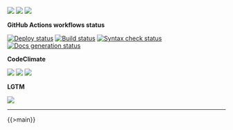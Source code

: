![](https://img.shields.io/github/package-json/v/kaskadi/push-api)
![](https://img.shields.io/badge/code--style-standard-blue)
![](https://img.shields.io/github/license/kaskadi/push-api?color=blue)

**GitHub Actions workflows status**

[![Deploy status](https://img.shields.io/github/workflow/status/kaskadi/push-api/deploy?label=deployed&logo=Amazon%20AWS)](https://github.com/kaskadi/push-api/actions?query=workflow%3Adeploy)
[![Build status](https://img.shields.io/github/workflow/status/kaskadi/push-api/build?label=build&logo=mocha)](https://github.com/kaskadi/push-api/actions?query=workflow%3Abuild)
[![Syntax check status](https://img.shields.io/github/workflow/status/kaskadi/push-api/syntax-check?label=syntax-check&logo=serverless)](https://github.com/kaskadi/push-api/actions?query=workflow%3Asyntax-check)
[![Docs generation status](https://img.shields.io/github/workflow/status/kaskadi/push-api/generate-docs?label=docs&logo=read-the-docs)](https://github.com/kaskadi/push-api/actions?query=workflow%3Agenerate-docs)

**CodeClimate**

[![](https://img.shields.io/codeclimate/maintainability/kaskadi/push-api?label=maintainability&logo=Code%20Climate)](https://codeclimate.com/github/kaskadi/push-api)
[![](https://img.shields.io/codeclimate/tech-debt/kaskadi/push-api?label=technical%20debt&logo=Code%20Climate)](https://codeclimate.com/github/kaskadi/push-api)
[![](https://img.shields.io/codeclimate/coverage/kaskadi/push-api?label=test%20coverage&logo=Code%20Climate)](https://codeclimate.com/github/kaskadi/push-api)

**LGTM**

[![](https://img.shields.io/lgtm/grade/javascript/github/kaskadi/push-api?label=code%20quality&logo=LGTM)](https://lgtm.com/projects/g/kaskadi/push-api/?mode=list&logo=LGTM)

<!-- You can add badges inside of this section if you'd like -->

****

<!-- automatically generated documentation will be placed in here -->
{{>main}}
<!-- automatically generated documentation will be placed in here -->

<!-- You can customize this template as you'd like! -->
